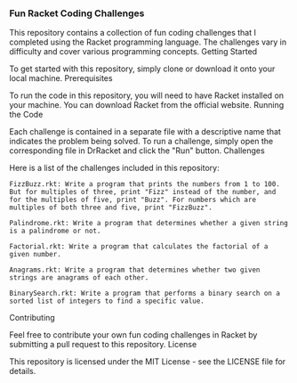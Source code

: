 ### Fun Racket Coding Challenges

This repository contains a collection of fun coding challenges that I completed using the Racket programming language. The challenges vary in difficulty and cover various programming concepts.
Getting Started

To get started with this repository, simply clone or download it onto your local machine.
Prerequisites

To run the code in this repository, you will need to have Racket installed on your machine. You can download Racket from the official website.
Running the Code

Each challenge is contained in a separate file with a descriptive name that indicates the problem being solved. To run a challenge, simply open the corresponding file in DrRacket and click the "Run" button.
Challenges

Here is a list of the challenges included in this repository:

    FizzBuzz.rkt: Write a program that prints the numbers from 1 to 100. But for multiples of three, print "Fizz" instead of the number, and for the multiples of five, print "Buzz". For numbers which are multiples of both three and five, print "FizzBuzz".

    Palindrome.rkt: Write a program that determines whether a given string is a palindrome or not.

    Factorial.rkt: Write a program that calculates the factorial of a given number.

    Anagrams.rkt: Write a program that determines whether two given strings are anagrams of each other.

    BinarySearch.rkt: Write a program that performs a binary search on a sorted list of integers to find a specific value.

Contributing

Feel free to contribute your own fun coding challenges in Racket by submitting a pull request to this repository.
License

This repository is licensed under the MIT License - see the LICENSE file for details.
